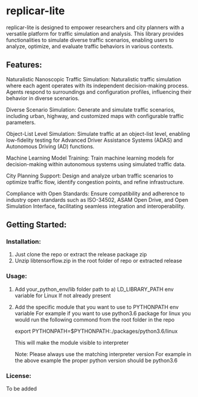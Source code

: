 # replicar-lite

replicar-lite is designed to empower researchers and city planners with a versatile platform for traffic simulation and analysis. This library provides functionalities to simulate diverse traffic scenarios, enabling users to analyze, optimize, and evaluate traffic behaviors in various contexts.

## Features:
Naturalistic Nanoscopic Traffic Simulation: Naturalistic traffic simulation where each agent operates with its independent decision-making process. Agents respond to surroundings and configuration profiles, influencing their behavior in diverse scenarios.

Diverse Scenario Simulation: Generate and simulate traffic scenarios, including urban, highway, and customized maps with configurable traffic parameters.

Object-List Level Simulation: Simulate traffic at an object-list level, enabling low-fidelity testing for Advanced Driver Assistance Systems (ADAS) and Autonomous Driving (AD) functions.

Machine Learning Model Training: Train machine learning models for decision-making within autonomous systems using simulated traffic data.

City Planning Support: Design and analyze urban traffic scenarios to optimize traffic flow, identify congestion points, and refine infrastructure.

Compliance with Open Standards: Ensure compatibility and adherence to industry open standards such as ISO-34502, ASAM Open Drive, and Open Simulation Interface, facilitating seamless integration and interoperability.

## Getting Started:

### Installation:
1) Just clone the repo or extract the release package zip
2) Unzip libtensorflow.zip in the root folder of repo or extracted release

### Usage:
1) Add your_python_env/lib folder path to
   a) LD_LIBRARY_PATH env variable for Linux
   If not already present

2) Add the specific module that you want to use to PYTHONPATH env variable
   For example if you want to use python3.6 package for linux you would run the
   following commond from the root folder in the repo

   export PYTHONPATH=$PYTHONPATH:./packages/python3.6/linux

   This will make the module visible to interpreter

   Note:
   Please always use the matching interpreter version
   For example in the above example the proper python version should be python3.6

### License:
To be added
